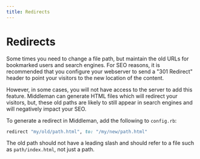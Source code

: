 ```yaml
---
title: Redirects
---
```


# Redirects

Some times you need to change a file path, but maintain the old URLs for
bookmarked users and search engines. For SEO reasons, it is recommended that you
configure your webserver to send a "301 Redirect" header to point your visitors
to the new location of the content.

However, in some cases, you will not have access to the server to add this
feature. Middleman can generate HTML files which will redirect your visitors,
but, these old paths are likely to still appear in search engines and will
negatively impact your SEO.

To generate a redirect in Middleman, add the following to `config.rb`:

```ruby
redirect "my/old/path.html", to: "/my/new/path.html"
```

The old path should not have a leading slash and should refer to a file such as `path/index.html`, not just a path.
